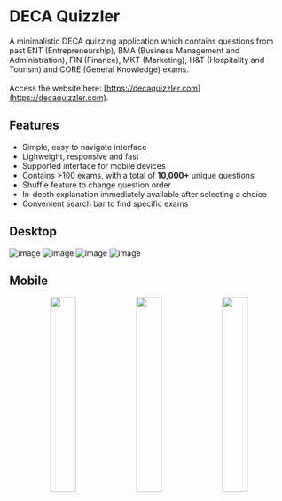 # DECA Quizzler
A minimalistic DECA quizzing application which contains questions from past ENT (Entrepreneurship), BMA (Business Management and Administration), FIN (Finance), MKT (Marketing), H&T (Hospitality and Tourism) and CORE (General Knowledge) exams. 
<br />
<br />
Access the website here: [https://decaquizzler.com](https://decaquizzler.com).

## Features
- Simple, easy to navigate interface
- Lighweight, responsive and fast
- Supported interface for mobile devices
- Contains >100 exams, with a total of **10,000+** unique questions
- Shuffle feature to change question order
- In-depth explanation immediately available after selecting a choice
- Convenient search bar to find specific exams

## Desktop
![image](https://github.com/user-attachments/assets/474563fb-571f-4ecc-b7fe-4003f0ae3529)
![image](https://github.com/user-attachments/assets/9cb20880-ef14-42ab-b11b-689fad931c8b)
![image](https://github.com/user-attachments/assets/93144972-9781-45a6-8551-69eb44ccc5e7)
![image](https://github.com/user-attachments/assets/b25e71f6-5b30-4ffe-8780-907c77928cc6)

## Mobile
<p align="middle">
  <img src="https://github.com/user-attachments/assets/8ed4cc8c-ddc7-44fc-a463-8defa3344861" width="30%"/>
  <img src="https://github.com/user-attachments/assets/3acb1181-412e-46e8-a45a-13dc02cea2cf" width="30%"/> 
  <img src="https://github.com/user-attachments/assets/4af2d3b1-d553-4d9b-839f-5bc9bbdc8b3c" width="30%"/>
</p>


